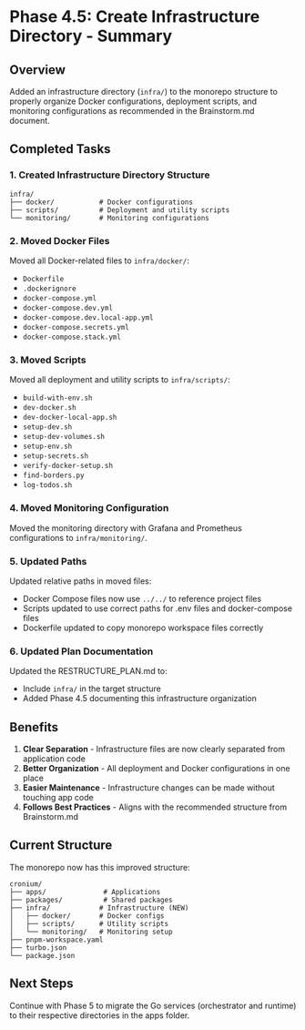 # Phase 4.5: Create Infrastructure Directory - Summary

## Overview

Added an infrastructure directory (`infra/`) to the monorepo structure to properly organize Docker configurations, deployment scripts, and monitoring configurations as recommended in the Brainstorm.md document.

## Completed Tasks

### 1. Created Infrastructure Directory Structure

```
infra/
├── docker/           # Docker configurations
├── scripts/          # Deployment and utility scripts
└── monitoring/       # Monitoring configurations
```

### 2. Moved Docker Files

Moved all Docker-related files to `infra/docker/`:

- `Dockerfile`
- `.dockerignore`
- `docker-compose.yml`
- `docker-compose.dev.yml`
- `docker-compose.dev.local-app.yml`
- `docker-compose.secrets.yml`
- `docker-compose.stack.yml`

### 3. Moved Scripts

Moved all deployment and utility scripts to `infra/scripts/`:

- `build-with-env.sh`
- `dev-docker.sh`
- `dev-docker-local-app.sh`
- `setup-dev.sh`
- `setup-dev-volumes.sh`
- `setup-env.sh`
- `setup-secrets.sh`
- `verify-docker-setup.sh`
- `find-borders.py`
- `log-todos.sh`

### 4. Moved Monitoring Configuration

Moved the monitoring directory with Grafana and Prometheus configurations to `infra/monitoring/`.

### 5. Updated Paths

Updated relative paths in moved files:

- Docker Compose files now use `../../` to reference project files
- Scripts updated to use correct paths for .env files and docker-compose files
- Dockerfile updated to copy monorepo workspace files correctly

### 6. Updated Plan Documentation

Updated the RESTRUCTURE_PLAN.md to:

- Include `infra/` in the target structure
- Added Phase 4.5 documenting this infrastructure organization

## Benefits

1. **Clear Separation** - Infrastructure files are now clearly separated from application code
2. **Better Organization** - All deployment and Docker configurations in one place
3. **Easier Maintenance** - Infrastructure changes can be made without touching app code
4. **Follows Best Practices** - Aligns with the recommended structure from Brainstorm.md

## Current Structure

The monorepo now has this improved structure:

```
cronium/
├── apps/              # Applications
├── packages/          # Shared packages
├── infra/            # Infrastructure (NEW)
│   ├── docker/       # Docker configs
│   ├── scripts/      # Utility scripts
│   └── monitoring/   # Monitoring setup
├── pnpm-workspace.yaml
├── turbo.json
└── package.json
```

## Next Steps

Continue with Phase 5 to migrate the Go services (orchestrator and runtime) to their respective directories in the apps folder.

